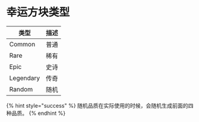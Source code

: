 # 幸运方块类型

| 类型        | 描述 |
| --------- | -- |
| Common    | 普通 |
| Rare      | 稀有 |
| Epic      | 史诗 |
| Legendary | 传奇 |
| Random    | 随机 |

{% hint style="success" %}
随机品质在实际使用的时候，会随机生成前面的四种品质。
{% endhint %}